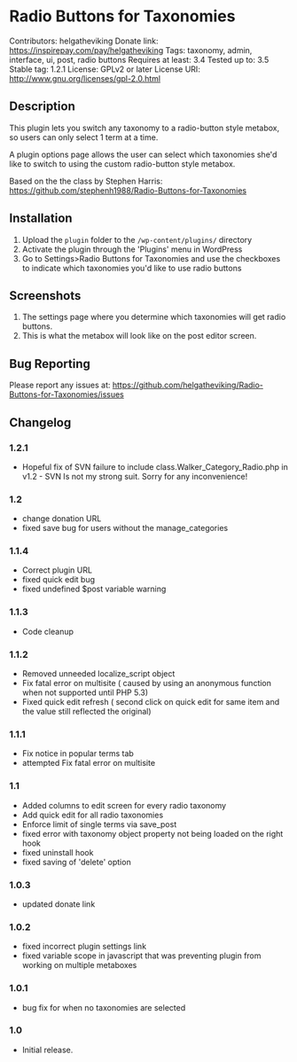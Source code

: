 # Radio Buttons for Taxonomies
Contributors: helgatheviking
Donate link: https://inspirepay.com/pay/helgatheviking
Tags: taxonomy, admin, interface, ui, post, radio buttons
Requires at least: 3.4
Tested up to: 3.5
Stable tag: 1.2.1
License: GPLv2 or later
License URI: http://www.gnu.org/licenses/gpl-2.0.html


## Description

This plugin lets you switch any taxonomy to a radio-button style metabox, so users can only select 1 term at a time.

A plugin options page allows the user can select which taxonomies she'd like to switch to using the custom radio-button style metabox.

Based on the the class by Stephen Harris:
https://github.com/stephenh1988/Radio-Buttons-for-Taxonomies

## Installation

1. Upload the `plugin` folder to the `/wp-content/plugins/` directory
1. Activate the plugin through the 'Plugins' menu in WordPress
1. Go to Settings>Radio Buttons for Taxonomies and use the checkboxes to indicate which taxonomies you'd like to use radio buttons

## Screenshots

1. The settings page where you determine which taxonomies will get radio buttons.
2. This is what the metabox will look like on the post editor screen.

## Bug Reporting

Please report any issues at: https://github.com/helgatheviking/Radio-Buttons-for-Taxonomies/issues

## Changelog

### 1.2.1
* Hopeful fix of SVN failure to include class.Walker_Category_Radio.php in v1.2 - SVN Is not my strong suit. Sorry for any inconvenience!

### 1.2
* change donation URL
* fixed save bug for users without the manage_categories

### 1.1.4
* Correct plugin URL
* fixed quick edit bug
* fixed undefined $post variable warning

### 1.1.3
* Code cleanup

### 1.1.2
* Removed unneeded localize_script object
* Fix fatal error on multisite ( caused by using an anonymous function when not supported until PHP 5.3)
* Fixed quick edit refresh ( second click on quick edit for same item and the value still reflected the original)

### 1.1.1
* Fix notice in popular terms tab
* attempted Fix fatal error on multisite

### 1.1
* Added columns to edit screen for every radio taxonomy
* Add quick edit for all radio taxonomies
* Enforce limit of single terms via save_post
* fixed error with taxonomy object property not being loaded on the right hook
* fixed uninstall hook
* fixed saving of 'delete' option

### 1.0.3
* updated donate link

### 1.0.2
* fixed incorrect plugin settings link
* fixed variable scope in javascript that was preventing plugin from working on multiple metaboxes

### 1.0.1
* bug fix for when no taxonomies are selected

### 1.0
* Initial release.